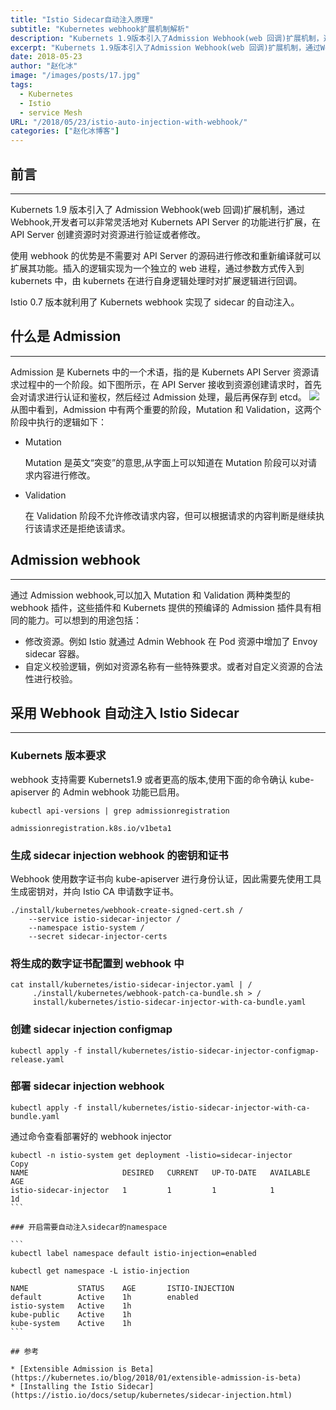```yaml
---
title: "Istio Sidecar自动注入原理"
subtitle: "Kubernetes webhook扩展机制解析"
description: "Kubernets 1.9版本引入了Admission Webhook(web 回调)扩展机制，通过Webhook,开发者可以非常灵活地对Kubernets API Server的功能进行扩展，在API Server创建资源时对资源进行验证或者修改。 Istio 0.7版本就利用了Kubernets webhook实现了sidecar的自动注入。"
excerpt: "Kubernets 1.9版本引入了Admission Webhook(web 回调)扩展机制，通过Webhook,开发者可以非常灵活地对Kubernets API Server的功能进行扩展，在API Server创建资源时对资源进行验证或者修改。 Istio 0.7版本就利用了Kubernets webhook实现了sidecar的自动注入。"
date: 2018-05-23
author: "赵化冰"
image: "/images/posts/17.jpg"
tags:
  - Kubernetes
  - Istio
  - service Mesh
URL: "/2018/05/23/istio-auto-injection-with-webhook/"
categories: ["赵化冰博客"]
---
```


## 前言

---

Kubernets 1.9 版本引入了 Admission Webhook(web 回调)扩展机制，通过 Webhook,开发者可以非常灵活地对 Kubernets API Server 的功能进行扩展，在 API Server 创建资源时对资源进行验证或者修改。

使用 webhook 的优势是不需要对 API Server 的源码进行修改和重新编译就可以扩展其功能。插入的逻辑实现为一个独立的 web 进程，通过参数方式传入到 kubernets 中，由 kubernets 在进行自身逻辑处理时对扩展逻辑进行回调。

Istio 0.7 版本就利用了 Kubernets webhook 实现了 sidecar 的自动注入。

<!--more-->

## 什么是 Admission

---

Admission 是 Kubernets 中的一个术语，指的是 Kubernets API Server 资源请求过程中的一个阶段。如下图所示，在 API Server 接收到资源创建请求时，首先会对请求进行认证和鉴权，然后经过 Admission 处理，最后再保存到 etcd。
![](/img/2018-4-25-istio-auto-injection-with-webhook/admission-phase.png)
从图中看到，Admission 中有两个重要的阶段，Mutation 和 Validation，这两个阶段中执行的逻辑如下：

- Mutation

  Mutation 是英文“突变”的意思,从字面上可以知道在 Mutation 阶段可以对请求内容进行修改。

- Validation

  在 Validation 阶段不允许修改请求内容，但可以根据请求的内容判断是继续执行该请求还是拒绝该请求。

## Admission webhook

---

通过 Admission webhook,可以加入 Mutation 和 Validation 两种类型的 webhook 插件，这些插件和 Kubernets 提供的预编译的 Admission 插件具有相同的能力。可以想到的用途包括：

- 修改资源。例如 Istio 就通过 Admin Webhook 在 Pod 资源中增加了 Envoy sidecar 容器。
- 自定义校验逻辑，例如对资源名称有一些特殊要求。或者对自定义资源的合法性进行校验。

## 采用 Webhook 自动注入 Istio Sidecar

---

### Kubernets 版本要求

webhook 支持需要 Kubernets1.9 或者更高的版本,使用下面的命令确认 kube-apiserver 的 Admin webhook 功能已启用。

```
kubectl api-versions | grep admissionregistration

admissionregistration.k8s.io/v1beta1
```

### 生成 sidecar injection webhook 的密钥和证书

Webhook 使用数字证书向 kube-apiserver 进行身份认证，因此需要先使用工具生成密钥对，并向 Istio CA 申请数字证书。

```
./install/kubernetes/webhook-create-signed-cert.sh /
    --service istio-sidecar-injector /
    --namespace istio-system /
    --secret sidecar-injector-certs
```

### 将生成的数字证书配置到 webhook 中

```
cat install/kubernetes/istio-sidecar-injector.yaml | /
     ./install/kubernetes/webhook-patch-ca-bundle.sh > /
     install/kubernetes/istio-sidecar-injector-with-ca-bundle.yaml
```

### 创建 sidecar injection configmap

```
kubectl apply -f install/kubernetes/istio-sidecar-injector-configmap-release.yaml
```

### 部署 sidecar injection webhook

```
kubectl apply -f install/kubernetes/istio-sidecar-injector-with-ca-bundle.yaml
```

通过命令查看部署好的 webhook injector

````
kubectl -n istio-system get deployment -listio=sidecar-injector
Copy
NAME                     DESIRED   CURRENT   UP-TO-DATE   AVAILABLE   AGE
istio-sidecar-injector   1         1         1            1           1d
```

### 开启需要自动注入sidecar的namespace

```
kubectl label namespace default istio-injection=enabled

kubectl get namespace -L istio-injection

NAME           STATUS    AGE       ISTIO-INJECTION
default        Active    1h        enabled
istio-system   Active    1h
kube-public    Active    1h
kube-system    Active    1h
```

## 参考

* [Extensible Admission is Beta](https://kubernetes.io/blog/2018/01/extensible-admission-is-beta)
* [Installing the Istio Sidecar](https://istio.io/docs/setup/kubernetes/sidecar-injection.html)
````
